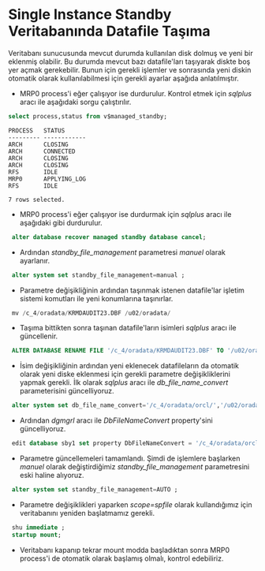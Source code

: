 
# Single Instance Standby Veritabanında Datafile Taşıma

  Veritabanı sunucusunda mevcut durumda kullanılan disk dolmuş ve yeni bir eklenmiş olabilir. Bu durumda mevcut bazı datafile'ları taşıyarak diskte boş yer açmak gerekebilir.
Bunun için gerekli işlemler ve sonrasında yeni diskin otomatik olarak kullanılabilmesi için gerekli ayarlar aşağıda anlatılmıştır.

- MRP0 process'i eğer çalışıyor ise durdurulur. Kontrol etmek için _sqlplus_ aracı ile aşağıdaki sorgu çalıştırılır.

```sql
select process,status from v$managed_standby;
```
```
PROCESS   STATUS
--------- ------------
ARCH      CLOSING
ARCH      CONNECTED
ARCH      CLOSING
ARCH      CLOSING
RFS       IDLE
MRP0      APPLYING_LOG
RFS       IDLE

7 rows selected.
```

- MRP0 process'i eğer çalışıyor ise durdurmak için _sqlplus_ aracı ile aşağıdaki gibi durdurulur.

```sql
 alter database recover managed standby database cancel;
```

- Ardından _standby_file_management_ parametresi _manuel_ olarak ayarlanır.

```sql
 alter system set standby_file_management=manual ;
```

- Parametre değişikliğinin ardından taşınmak istenen datafile'lar işletim sistemi komutları ile yeni konumlarına taşınırlar.

```sql
 mv /c_4/oradata/KRMDAUDIT23.DBF /u02/oradata/
```

- Taşıma bittikten sonra taşınan datafile'ların isimleri  _sqlplus_ aracı ile güncellenir.

```sql
 ALTER DATABASE RENAME FILE '/c_4/oradata/KRMDAUDIT23.DBF' TO '/u02/oradata/KRMDAUDIT23.DBF';
```

- İsim değişikliğinin ardından yeni eklenecek datafileların da otomatik olarak yeni diske eklenmesi için gerekli parametre değişikliklerini yapmak gerekli. İlk olarak _sqlplus_ aracı ile _db_file_name_convert_ 
 parameterisini güncelliyoruz.
 
```sql
 alter system set db_file_name_convert='/c_4/oradata/orcl/','/u02/oradata/','/c_4/oradata/','/u02/oradata/' scope=spfile ;
```

- Ardından _dgmgrl_ aracı ile _DbFileNameConvert_ property'sini güncelliyoruz.

```sql
 edit database sby1 set property DbFileNameConvert = '/c_4/oradata/orcl/, /u02/oradata/, /c_4/oradata/, /u02/oradata/' ; 
```

- Parametre güncellemeleri tamamlandı. Şimdi de işlemlere başlarken _manuel_ olarak değiştirdiğimiz _standby_file_management_ parametresini eski haline alıyoruz.

```sql
 alter system set standby_file_management=AUTO ; 
```

- Parametre değişiklikleri yaparken _scope=spfile_ olarak kullandığımız için veritabanını yeniden başlatmamız gerekli. 

```sql
 shu immediate ;
 startup mount;
```

- Veritabanı kapanıp tekrar mount modda başladıktan sonra MRP0 process'i de otomatik olarak başlamış olmalı, kontrol edebiliriz.



